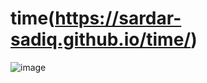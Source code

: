 # time(https://sardar-sadiq.github.io/time/)
![image](https://github.com/Sardar-Sadiq/time/assets/119177243/eaa46416-a8f9-43df-85f7-64d4a0d14b69)
